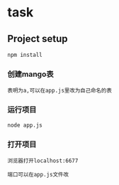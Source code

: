 # task

## Project setup
```
npm install
```
### 创建mango表
```
表明为a,可以在app.js里改为自己命名的表
```
### 运行项目
```
node app.js
```

### 打开项目
```
浏览器打开localhost:6677
```
```
端口可以在app.js文件改
```